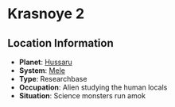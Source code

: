 # Krasnoye 2

## Location Information
- **Planet**: [Hussaru](../planet--hussaru.md)
- **System**: [Mele](../../../system--mele.md)
- **Type**: Researchbase
- **Occupation**: Alien studying the human locals
- **Situation**: Science monsters run amok